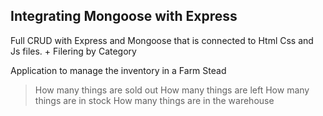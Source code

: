 ## Integrating Mongoose with Express

Full CRUD with Express and Mongoose that is connected to Html Css and Js files.
+
Filering by Category

Application to manage the inventory in a Farm Stead
> How many things are sold out
> How many things are left
> How many things are in stock
> How many things are in the warehouse

